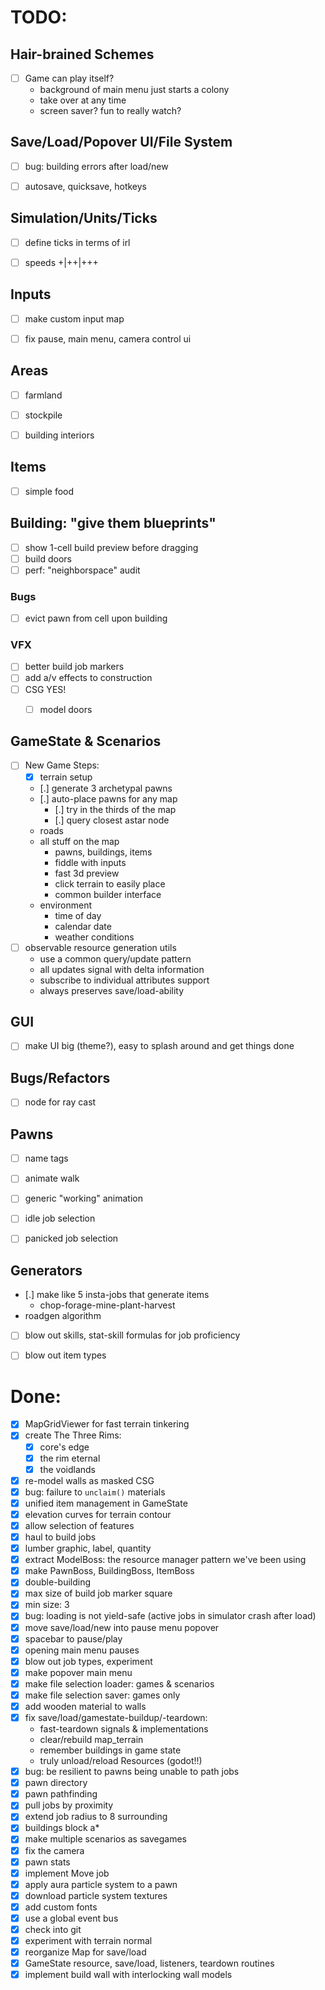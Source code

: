 # TODO:

## Hair-brained Schemes
- [ ] Game can play itself?
  - background of main menu just starts a colony
  - take over at any time
  - screen saver? fun to really watch?


## Save/Load/Popover UI/File System
- [ ] bug: building errors after load/new
- [ ] autosave, quicksave, hotkeys


## Simulation/Units/Ticks
- [ ] define ticks in terms of irl
- [ ] speeds +|++|+++


## Inputs
- [ ] make custom input map
- [ ] fix pause, main menu, camera control ui


## Areas
- [ ] farmland
- [ ] stockpile
- [ ] building interiors


## Items
- [ ] simple food


## Building: "give them blueprints"
- [ ] show 1-cell build preview before dragging
- [ ] build doors
- [ ] perf: "neighborspace" audit
### Bugs
  - [ ] evict pawn from cell upon building
### VFX
  - [ ] better build job markers
  - [ ] add a/v effects to construction
  - [ ] CSG YES!
    - [ ] model doors


## GameState & Scenarios
- [ ] New Game Steps:
  - [x] terrain setup
  - [.] generate 3 archetypal pawns
  - [.] auto-place pawns for any map
    - [.] try in the thirds of the map
    - [.] query closest astar node
  - roads
  - all stuff on the map
    - pawns, buildings, items
    - fiddle with inputs
    - fast 3d preview
    - click terrain to easily place
    - common builder interface
  - environment
    - time of day
    - calendar date
    - weather conditions
- [ ] observable resource generation utils
  - use a common query/update pattern
  - all updates signal with delta information
  - subscribe to individual attributes support
  - always preserves save/load-ability


## GUI
- [ ] make UI big (theme?), easy to splash around and get things done


## Bugs/Refactors
- [ ] node for ray cast


## Pawns
- [ ] name tags
- [ ] animate walk
- [ ] generic "working" animation
- [ ] idle job selection
- [ ] panicked job selection


## Generators
- [.] make like 5 insta-jobs that generate items
  - chop-forage-mine-plant-harvest
- roadgen algorithm
- [ ] blow out skills, stat-skill formulas for job proficiency
- [ ] blow out item types


# Done:
- [x] MapGridViewer for fast terrain tinkering
- [x] create The Three Rims:
  - [x] core's edge
  - [x] the rim eternal
  - [x] the voidlands
- [x] re-model walls as masked CSG
- [x] bug: failure to `unclaim()` materials
- [x] unified item management in GameState
- [x] elevation curves for terrain contour
- [x] allow selection of features
- [x] haul to build jobs
- [x] lumber graphic, label, quantity
- [x] extract ModelBoss: the resource manager pattern we've been using
- [x] make PawnBoss, BuildingBoss, ItemBoss
- [x] double-building
- [x] max size of build job marker square
- [x] min size: 3
- [x] bug: loading is not yield-safe (active jobs in simulator crash after load)
- [x] move save/load/new into pause menu popover
- [x] spacebar to pause/play
- [x] opening main menu pauses
- [x] blow out job types, experiment
- [x] make popover main menu
- [x] make file selection loader: games & scenarios
- [x] make file selection saver: games only
- [x] add wooden material to walls
- [x] fix save/load/gamestate-buildup/-teardown:
  - fast-teardown signals & implementations
  - clear/rebuild map_terrain
  - remember buildings in game state
  - truly unload/reload Resources (godot!!)
- [x] bug: be resilient to pawns being unable to path jobs
- [x] pawn directory
- [x] pawn pathfinding
- [x] pull jobs by proximity
- [x] extend job radius to 8 surrounding
- [x] buildings block a*
- [x] make multiple scenarios as savegames
- [x] fix the camera
- [x] pawn stats
- [x] implement Move job
- [x] apply aura particle system to a pawn
- [x] download particle system textures
- [x] add custom fonts
- [x] use a global event bus
- [x] check into git
- [x] experiment with terrain normal
- [x] reorganize Map for save/load
- [x] GameState resource, save/load, listeners, teardown routines
- [x] implement build wall with interlocking wall models
